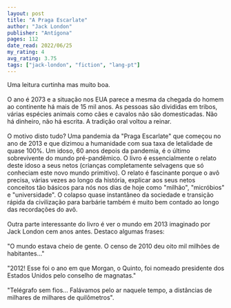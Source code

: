 ```yaml
---
layout: post
title: "A Praga Escarlate"
author: "Jack London"
publisher: "Antígona"
pages: 112
date_read: 2022/06/25
my_rating: 4
avg_rating: 3.75
tags: ["jack-london", "fiction", "lang-pt"]
---
```


Uma leitura curtinha mas muito boa. <br/><br/>O ano é 2073 e a situação nos EUA parece a mesma da chegada do homem ao continente há mais de 15 mil anos. As pessoas são divididas em tribos, várias espécies animais como cães e cavalos não são domesticadas. Não há dinheiro, não há escrita. A tradição oral voltou a reinar. <br/><br/>O motivo disto tudo? Uma pandemia da "Praga Escarlate" que começou no ano de 2013 e que dizimou a humanidade com sua taxa de letalidade de quase 100%. Um idoso, 60 anos depois da pandemia, é o último sobrevivente do mundo pré-pandêmico. O livro é essencialmente o relato deste idoso a seus netos (crianças completamente selvagens que só conheciam este novo mundo primitivo). O relato é fascinante porque o avô precisa, várias vezes ao longo da história, explicar aos seus netos conceitos tão básicos para nós nos dias de hoje como "milhão", "micróbios" e "universidade". O colapso quase instantâneo da sociedade e transição rápida da civilização para barbárie também é muito bem contado ao longo das recordações do avô.<br/><br/>Outra parte interessante do livro é ver o mundo em 2013 imaginado por Jack London cem anos antes. Destaco algumas frases: <br/><br/>"O mundo estava cheio de gente. O censo de 2010 deu oito mil milhões de habitantes..."<br/><br/>"2012! Esse foi o ano em que Morgan, o Quinto, foi nomeado presidente dos Estados Unidos pelo conselho de magnatas."<br/><br/>"Telégrafo sem fios... Falávamos pelo ar naquele tempo, a distâncias de milhares de milhares de quilômetros".

